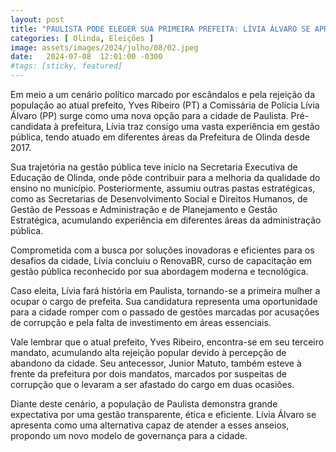 ```yaml
---
layout: post
title: "PAULISTA PODE ELEGER SUA PRIMEIRA PREFEITA: LÍVIA ÁLVARO SE APRESENTA COMO ALTERNATIVA PARA A CIDADE"
categories: [ Olinda, Eleições ]
image: assets/images/2024/julho/08/02.jpeg
date:   2024-07-08  12:01:00 -0300
#tags: [sticky, featured]
---
```

Em meio a um cenário político marcado por escândalos e pela rejeição da população ao atual prefeito, Yves Ribeiro (PT) a Comissária de Polícia Lívia Álvaro (PP) surge como uma nova opção para a cidade de Paulista. Pré-candidata à prefeitura, Lívia traz consigo uma vasta experiência em gestão pública, tendo atuado em diferentes áreas da Prefeitura de Olinda desde 2017.

Sua trajetória na gestão pública teve início na Secretaria Executiva de Educação de Olinda, onde pôde contribuir para a melhoria da qualidade do ensino no município. Posteriormente, assumiu outras pastas estratégicas, como as Secretarias de Desenvolvimento Social e Direitos Humanos, de Gestão de Pessoas e Administração e de Planejamento e Gestão Estratégica, acumulando experiência em diferentes áreas da administração pública.

Comprometida com a busca por soluções inovadoras e eficientes para os desafios da cidade, Lívia concluiu o RenovaBR, curso de capacitação em gestão pública reconhecido por sua abordagem moderna e tecnológica. 

Caso eleita, Lívia fará história em Paulista, tornando-se a primeira mulher a ocupar o cargo de prefeita. Sua candidatura representa uma oportunidade para a cidade romper com o passado de gestões marcadas por acusações de corrupção e pela falta de investimento em áreas essenciais. 

Vale lembrar que o atual prefeito, Yves Ribeiro, encontra-se em seu terceiro mandato, acumulando alta rejeição popular devido à percepção de abandono da cidade. Seu antecessor, Junior Matuto, também esteve à frente da prefeitura por dois mandatos, marcados por suspeitas de corrupção que o levaram a ser afastado do cargo em duas ocasiões.

Diante deste cenário, a população de Paulista demonstra grande expectativa por uma gestão transparente, ética e eficiente. Lívia Álvaro se apresenta como uma alternativa capaz de atender a esses anseios, propondo um novo modelo de governança para a cidade.
